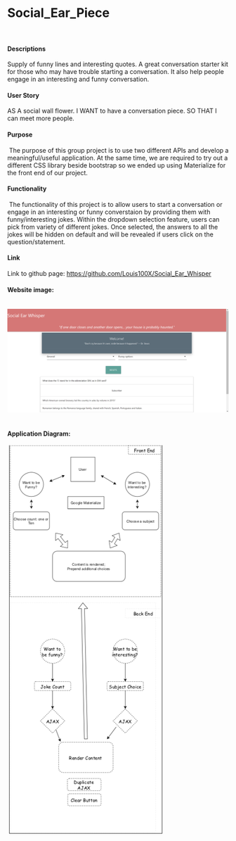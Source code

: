 # Social_Ear_Piece
​
#### Descriptions
Supply of funny lines and interesting quotes. A great conversation starter kit for those who may have trouble starting a conversation. It also help people engage in an interesting and funny conversation.
​
#### User Story
AS A social wall flower. I WANT to have a conversation piece. SO THAT I can meet more people.
​
#### Purpose
​
The purpose of this group project is to use two different APIs and develop a meaningful/useful application. At the same time, we are required to try out a different CSS library beside bootstrap so we ended up using Materialize for the front end of our project.
​
#### Functionality
​
The functionality of this project is to allow users to start a conversation or engage in an interesting or funny converstaion by providing them with funny/interesting jokes. Within the dropdown selection feature, users can pick from variety of different jokes. Once selected, the answers to all the jokes will be hidden on default and will be revealed if users click on the question/statement.
​
#### Link
Link to github page: https://github.com/Louis100X/Social_Ear_Whisper
​
#### Website image:
​
![image info](./website.png)
​
#### Application Diagram:
​
![image info](./Diagram.png)
​
